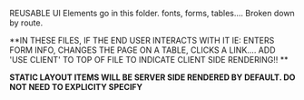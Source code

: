 REUSABLE UI Elements go in this folder.
fonts, forms, tables....
Broken down by route. 

**IN THESE FILES, IF THE END USER INTERACTS WITH IT IE: ENTERS FORM INFO, CHANGES THE PAGE ON A TABLE, CLICKS A LINK....
ADD 'USE CLIENT' TO TOP OF FILE TO INDICATE CLIENT SIDE RENDERING!! **

**STATIC LAYOUT ITEMS WILL BE SERVER SIDE RENDERED BY DEFAULT. DO NOT NEED TO EXPLICITY SPECIFY**